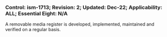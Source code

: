 ### Control: ism-1713; Revision: 2; Updated: Dec-22; Applicability: ALL; Essential Eight: N/A
<p>A removable media register is developed, implemented, maintained and verified on a regular basis.</p>